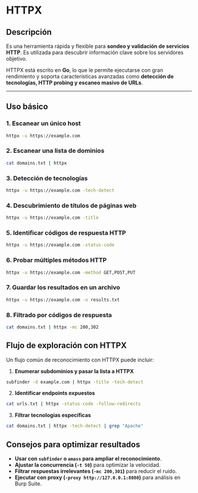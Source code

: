 # HTTPX

## Descripción

Es una herramienta rápida y flexible para **sondeo y validación de servicios HTTP**. Es utilizada para descubrir información clave sobre los servidores objetivo.

HTTPX está escrito en **Go**, lo que le permite ejecutarse con gran rendimiento y soporta características avanzadas como **detección de tecnologías, HTTP probing y escaneo masivo de URLs**.

---
## Uso básico

### 1. Escanear un único host
```bash
httpx -u https://example.com
```

### 2. Escanear una lista de dominios
```bash
cat domains.txt | httpx
```

### 3. Detección de tecnologías
```bash
httpx -u https://example.com -tech-detect
```

### 4. Descubrimiento de títulos de páginas web
```bash
httpx -u https://example.com -title
```

### 5. Identificar códigos de respuesta HTTP
```bash
httpx -u https://example.com -status-code
```

### 6. Probar múltiples métodos HTTP
```bash
httpx -u https://example.com -method GET,POST,PUT
```

### 7. Guardar los resultados en un archivo
```bash
httpx -u https://example.com -o results.txt
```

### 8. Filtrado por códigos de respuesta
```bash
cat domains.txt | httpx -mc 200,302
```

## Flujo de exploración con HTTPX
Un flujo común de reconocimiento con HTTPX puede incluir:

1. **Enumerar subdominios y pasar la lista a HTTPX**
```bash
subfinder -d example.com | httpx -title -tech-detect
```
2. **Identificar endpoints expuestos**
```bash
cat urls.txt | httpx -status-code -follow-redirects
```
3. **Filtrar tecnologías específicas**
```bash
cat domains.txt | httpx -tech-detect | grep "Apache"
```

## Consejos para optimizar resultados
- **Usar con `subfinder` o `amass` para ampliar el reconocimiento**.
- **Ajustar la concurrencia (`-t 50`)** para optimizar la velocidad.
- **Filtrar respuestas irrelevantes (`-mc 200,301`)** para reducir el ruido.
- **Ejecutar con proxy (`-proxy http://127.0.0.1:8080`)** para análisis en Burp Suite.
